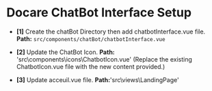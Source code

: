 # Docare ChatBot Interface Setup

- **[1]** Create the chatBot Directory then add chatbotInterface.vue file.
  **Path:** `src/components/chatBot/chatbotInterface.vue`
   
- **[2]** Update the ChatBot Icon.
  **Path:** 'src\components\icons\ChatbotIcon.vue'
  (Replace the existing ChatbotIcon.vue file with the new content provided.)

- **[3]** Update acceuil.vue file.
  **Path:**'src\views\LandingPage'

